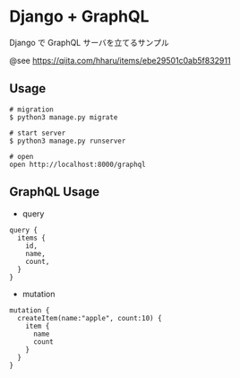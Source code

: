# Django + GraphQL

Django で GraphQL サーバを立てるサンプル

@see https://qiita.com/hharu/items/ebe29501c0ab5f832911

## Usage

```
# migration
$ python3 manage.py migrate

# start server
$ python3 manage.py runserver

# open
open http://localhost:8000/graphql
```

## GraphQL Usage

- query

```
query {
  items {
    id,
    name,
    count,
  }
}
```

- mutation

```
mutation {
  createItem(name:"apple", count:10) {
    item {
      name
      count
    }
  }
}
```
